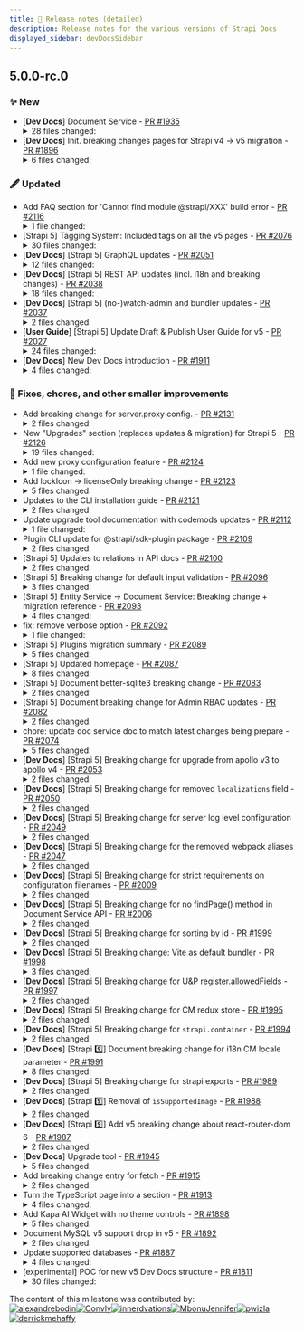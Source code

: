 ```yaml
---
title: 📝 Release notes (detailed)
description: Release notes for the various versions of Strapi Docs
displayed_sidebar: devDocsSidebar
---
```


<div className='release-notes-page--detailed'>

## 5.0.0-rc.0

### ✨ New

- [**Dev Docs**] Document Service - [PR #1935](https://github.com/strapi/documentation/pull/1935)
  <details>
    <summary>28 files changed:</summary>
    <p>27 text files changed:</p><ul><li><a href="/dev-docs/api/content-apis">dev-docs/api/content-apis.md</a></li><li><a href="/dev-docs/api/document-service">dev-docs/api/document-service.md</a></li><li><a href="/dev-docs/api/document-service/filters">dev-docs/api/document-service/filters.md</a></li><li><a href="/dev-docs/api/document-service/populate">dev-docs/api/document-service/populate.md</a></li><li><a href="/dev-docs/api/document-service/select">dev-docs/api/document-service/select.md</a></li><li><a href="/dev-docs/api/document-service/sort-pagination">dev-docs/api/document-service/sort-pagination.md</a></li><li><a href="/dev-docs/api/document">dev-docs/api/document.md</a></li><li><a href="/dev-docs/api/entity-service">dev-docs/api/entity-service.md</a></li><li><a href="/dev-docs/api/entity-service/components-dynamic-zones">dev-docs/api/entity-service/components-dynamic-zones.md</a></li><li><a href="/dev-docs/api/entity-service/crud">dev-docs/api/entity-service/crud.md</a></li><li><a href="/dev-docs/api/entity-service/filter">dev-docs/api/entity-service/filter.md</a></li><li><a href="/dev-docs/api/entity-service/order-pagination">dev-docs/api/entity-service/order-pagination.md</a></li><li><a href="/dev-docs/api/entity-service/populate">dev-docs/api/entity-service/populate.md</a></li><li><a href="/dev-docs/api/query-engine">dev-docs/api/query-engine.md</a></li><li><a href="/dev-docs/api/query-engine/single-operations">dev-docs/api/query-engine/single-operations.md</a></li><li><a href="/dev-docs/backend-customization">dev-docs/backend-customization.md</a></li><li><a href="/dev-docs/backend-customization/services">dev-docs/backend-customization/services.md</a></li><li><a href="/dev-docs/error-handling">dev-docs/error-handling.md</a></li><li><a href="/dev-docs/plugins/server-api">dev-docs/plugins/server-api.md</a></li><li><a href="/snippets/entity-query-knex">snippets/entity-query-knex.md</a></li><li><a href="/snippets/entity-service-deprecated">snippets/entity-service-deprecated.md</a></li><li><a href="/snippets/recommend-entity-service">snippets/recommend-entity-service.md</a></li><li><a href="/docusaurus/package.json">docusaurus/package.json</a></li><li><a href="/docusaurus/src/components/ReusableAnnotationComponents/ReusableAnnotationComponents.jsx">docusaurus/src/components/ReusableAnnotationComponents/ReusableAnnotationComponents.jsx</a></li><li><a href="/docusaurus/src/scss/navbar.scss">docusaurus/src/scss/navbar.scss</a></li><li><a href="/docusaurus/src/scss/sidebar.scss">docusaurus/src/scss/sidebar.scss</a></li><li><a href="/docusaurus/src/theme/MDXComponents.js">docusaurus/src/theme/MDXComponents.js</a></li></ul><p>1 image file changed:</p><ul><li>docusaurus/static/img/assets/apis/document.png<div className="image-comparison"><div><p>new file only, no older file</p><img src="https://github.com/strapi/documentation/raw/f5086c8f12c9b6758a2710511b491b6012c6dd78/docusaurus%2Fstatic%2Fimg%2Fassets%2Fapis%2Fdocument.png" alt="New version not available for preview" /></div></div></li></ul>
  </details>
- [**Dev Docs**] Init. breaking changes pages for Strapi v4 → v5 migration - [PR #1896](https://github.com/strapi/documentation/pull/1896)
  <details>
    <summary>6 files changed:</summary>
    <p>6 text files changed:</p><ul><li><a href="/dev-docs/migration/v4-to-v5/breaking-changes">dev-docs/migration/v4-to-v5/breaking-changes.md</a></li><li><a href="/dev-docs/migration/v4-to-v5/breaking-changes/database-identifiers-shortened">dev-docs/migration/v4-to-v5/breaking-changes/database-identifiers-shortened.md</a></li><li><a href="/dev-docs/migration/v4-to-v5/breaking-changes/draft-and-publish-always-enabled">dev-docs/migration/v4-to-v5/breaking-changes/draft-and-publish-always-enabled.md</a></li><li><a href="/dev-docs/migration/v4-to-v5/breaking-changes/mysql5-unsupported">dev-docs/migration/v4-to-v5/breaking-changes/mysql5-unsupported.md</a></li><li><a href="/snippets/breaking-change-page-intro">snippets/breaking-change-page-intro.md</a></li><li><a href="/snippets/breaking-change-page-migration-intro">snippets/breaking-change-page-migration-intro.md</a></li></ul>
  </details>

### 🖋️ Updated

- Add FAQ section for 'Cannot find module @strapi/XXX' build error - [PR #2116](https://github.com/strapi/documentation/pull/2116)
  <details>
    <summary>1 file changed:</summary>
    <p>1 text file changed:</p><ul><li><a href="/dev-docs/faq">dev-docs/faq.md</a></li></ul>
  </details>
- [Strapi 5] Tagging System: Included tags on all the v5 pages  - [PR #2076](https://github.com/strapi/documentation/pull/2076)
  <details>
    <summary>30 files changed:</summary>
    <p>30 text files changed:</p><ul><li><a href="/cloud/account/account-billing">cloud/account/account-billing.md</a></li><li><a href="/cloud/account/account-settings">cloud/account/account-settings.md</a></li><li><a href="/cloud/advanced/database">cloud/advanced/database.md</a></li><li><a href="/cloud/advanced/email">cloud/advanced/email.md</a></li><li><a href="/cloud/advanced/upload">cloud/advanced/upload.md</a></li><li><a href="/cloud/getting-started/caching">cloud/getting-started/caching.md</a></li><li><a href="/cloud/getting-started/deployment">cloud/getting-started/deployment.md</a></li><li><a href="/cloud/getting-started/intro">cloud/getting-started/intro.md</a></li><li><a href="/cloud/getting-started/usage-billing">cloud/getting-started/usage-billing.md</a></li><li><a href="/cloud/projects/collaboration">cloud/projects/collaboration.md</a></li><li><a href="/cloud/projects/deploys-history">cloud/projects/deploys-history.md</a></li><li><a href="/cloud/projects/deploys">cloud/projects/deploys.md</a></li><li><a href="/cloud/projects/notifications">cloud/projects/notifications.md</a></li><li><a href="/cloud/projects/overview">cloud/projects/overview.md</a></li><li><a href="/cloud/projects/runtime-logs">cloud/projects/runtime-logs.md</a></li><li><a href="/cloud/projects/settings">cloud/projects/settings.md</a></li><li><a href="/dev-docs/admin-panel-customization">dev-docs/admin-panel-customization.md</a></li><li><a href="/dev-docs/advanced-features">dev-docs/advanced-features.md</a></li><li><a href="/dev-docs/api/content-api">dev-docs/api/content-api.md</a></li><li><a href="/dev-docs/api/document-service">dev-docs/api/document-service.md</a></li><li><a href="/dev-docs/api/document-service/filters">dev-docs/api/document-service/filters.md</a></li><li><a href="/dev-docs/api/document-service/locale">dev-docs/api/document-service/locale.md</a></li><li><a href="/dev-docs/api/document-service/populate">dev-docs/api/document-service/populate.md</a></li><li><a href="/dev-docs/api/document-service/select">dev-docs/api/document-service/select.md</a></li><li><a href="/dev-docs/api/document-service/sort-pagination">dev-docs/api/document-service/sort-pagination.md</a></li><li><a href="/dev-docs/api/document-service/status">dev-docs/api/document-service/status.md</a></li><li><a href="/dev-docs/api/document">dev-docs/api/document.md</a></li><li><a href="/dev-docs/api/graphql">dev-docs/api/graphql.md</a></li><li><a href="/dev-docs/api/query-engine">dev-docs/api/query-engine.md</a></li><li><a href="/dev-docs/api/query-engine/bulk-operations">dev-docs/api/query-engine/bulk-operations.md</a></li></ul>
  </details>
- [**Dev Docs**] [Strapi 5] GraphQL updates - [PR #2051](https://github.com/strapi/documentation/pull/2051)
  <details>
    <summary>12 files changed:</summary>
    <p>6 text files changed:</p><ul><li><a href="/dev-docs/api/graphql">dev-docs/api/graphql.md</a></li><li><a href="/dev-docs/plugins/graphql">dev-docs/plugins/graphql.md</a></li><li><a href="/dev-docs/plugins/i18n">dev-docs/plugins/i18n.md</a></li><li><a href="/dev-docs/plugins/upload">dev-docs/plugins/upload.md</a></li><li><a href="/user-docs/content-manager/saving-and-publishing-content">user-docs/content-manager/saving-and-publishing-content.md</a></li><li><a href="/user-docs/content-type-builder/managing-content-types">user-docs/content-type-builder/managing-content-types.md</a></li></ul><p>6 image files changed:</p><ul><li>docusaurus/static/img/assets/apis/media-field-id.png<div className="image-comparison"><div><p>new file only, no older file</p><img src="https://github.com/strapi/documentation/raw/8ce3ec608fc6920a52669036083a17361e310e1e/docusaurus%2Fstatic%2Fimg%2Fassets%2Fapis%2Fmedia-field-id.png" alt="New version not available for preview" /></div></div></li><li>docusaurus/static/img/assets/apis/media-field-id_DARK.png<div className="image-comparison"><div><p>new file only, no older file</p><img src="https://github.com/strapi/documentation/raw/8ce3ec608fc6920a52669036083a17361e310e1e/docusaurus%2Fstatic%2Fimg%2Fassets%2Fapis%2Fmedia-field-id_DARK.png" alt="New version not available for preview" /></div></div></li><li>docusaurus/static/img/assets/apis/singular-and-plural-api-ids.png<div className="image-comparison"><div><p>new file only, no older file</p><img src="https://github.com/strapi/documentation/raw/8ce3ec608fc6920a52669036083a17361e310e1e/docusaurus%2Fstatic%2Fimg%2Fassets%2Fapis%2Fsingular-and-plural-api-ids.png" alt="New version not available for preview" /></div></div></li><li>docusaurus/static/img/assets/apis/singular-and-plural-api-ids_DARK.png<div className="image-comparison"><div><p>new file only, no older file</p><img src="https://github.com/strapi/documentation/raw/8ce3ec608fc6920a52669036083a17361e310e1e/docusaurus%2Fstatic%2Fimg%2Fassets%2Fapis%2Fsingular-and-plural-api-ids_DARK.png" alt="New version not available for preview" /></div></div></li><li>docusaurus/static/img/assets/apis/use-graphql-playground.gif<div className="image-comparison"><div><p>new file only, no older file</p><img src="https://github.com/strapi/documentation/raw/8ce3ec608fc6920a52669036083a17361e310e1e/docusaurus%2Fstatic%2Fimg%2Fassets%2Fapis%2Fuse-graphql-playground.gif" alt="New version not available for preview" /></div></div></li><li>docusaurus/static/img/assets/apis/use-graphql-playground_DARK.gif<div className="image-comparison"><div><p>new file only, no older file</p><img src="https://github.com/strapi/documentation/raw/8ce3ec608fc6920a52669036083a17361e310e1e/docusaurus%2Fstatic%2Fimg%2Fassets%2Fapis%2Fuse-graphql-playground_DARK.gif" alt="New version not available for preview" /></div></div></li></ul>
  </details>
- [**Dev Docs**] [Strapi 5] REST API updates (incl. i18n and breaking changes) - [PR #2038](https://github.com/strapi/documentation/pull/2038)
  <details>
    <summary>18 files changed:</summary>
    <p>16 text files changed:</p><ul><li><a href="/dev-docs/api/rest">dev-docs/api/rest.md</a></li><li><a href="/dev-docs/api/rest/filters-locale-publication">dev-docs/api/rest/filters-locale-publication.md</a></li><li><a href="/dev-docs/api/rest/parameters">dev-docs/api/rest/parameters.md</a></li><li><a href="/dev-docs/api/rest/populate-select">dev-docs/api/rest/populate-select.md</a></li><li><a href="/dev-docs/api/rest/sort-pagination">dev-docs/api/rest/sort-pagination.md</a></li><li><a href="/dev-docs/migration/v4-to-v5/breaking-changes">dev-docs/migration/v4-to-v5/breaking-changes.md</a></li><li><a href="/dev-docs/migration/v4-to-v5/breaking-changes/draft-and-publish-always-enabled">dev-docs/migration/v4-to-v5/breaking-changes/draft-and-publish-always-enabled.md</a></li><li><a href="/dev-docs/migration/v4-to-v5/breaking-changes/new-response-format">dev-docs/migration/v4-to-v5/breaking-changes/new-response-format.md</a></li><li><a href="/dev-docs/migration/v4-to-v5/breaking-changes/no-find-page-in-document-service">dev-docs/migration/v4-to-v5/breaking-changes/no-find-page-in-document-service.md</a></li><li><a href="/dev-docs/migration/v4-to-v5/breaking-changes/publication-state-removed">dev-docs/migration/v4-to-v5/breaking-changes/publication-state-removed.md</a></li><li><a href="/dev-docs/migration/v4-to-v5/breaking-changes/use-document-id">dev-docs/migration/v4-to-v5/breaking-changes/use-document-id.md</a></li><li><a href="/dev-docs/plugins/i18n">dev-docs/plugins/i18n.md</a></li><li><a href="/dev-docs/quick-start">dev-docs/quick-start.md</a></li><li><a href="/snippets/breaking-change-affecting-plugins">snippets/breaking-change-affecting-plugins.md</a></li><li><a href="/snippets/breaking-change-not-affecting-plugins">snippets/breaking-change-not-affecting-plugins.md</a></li><li><a href="/docusaurus/src/scss/code-block.scss">docusaurus/src/scss/code-block.scss</a></li></ul><p>2 image files changed:</p><ul><li>docusaurus/static/img/assets/rest-api/plural-api-id.png<div className="image-comparison"><div><p>new file only, no older file</p><img src="https://github.com/strapi/documentation/raw/50f7858f4cdc6c91664b13d7ffb265842bf35e29/docusaurus%2Fstatic%2Fimg%2Fassets%2Frest-api%2Fplural-api-id.png" alt="New version not available for preview" /></div></div></li><li>docusaurus/static/img/assets/rest-api/plural-api-id_DARK.png<div className="image-comparison"><div><p>new file only, no older file</p><img src="https://github.com/strapi/documentation/raw/50f7858f4cdc6c91664b13d7ffb265842bf35e29/docusaurus%2Fstatic%2Fimg%2Fassets%2Frest-api%2Fplural-api-id_DARK.png" alt="New version not available for preview" /></div></div></li></ul>
  </details>
- [**Dev Docs**] [Strapi 5] (no-)watch-admin and bundler updates - [PR #2037](https://github.com/strapi/documentation/pull/2037)
  <details>
    <summary>2 files changed:</summary>
    <p>2 text files changed:</p><ul><li><a href="/dev-docs/admin-panel-customization">dev-docs/admin-panel-customization.md</a></li><li><a href="/dev-docs/cli">dev-docs/cli.md</a></li></ul>
  </details>
- [**User Guide**] [Strapi 5] Update Draft & Publish User Guide for v5 - [PR #2027](https://github.com/strapi/documentation/pull/2027)
  <details>
    <summary>24 files changed:</summary>
    <p>6 text files changed:</p><ul><li><a href="/user-docs/content-manager/introduction-to-content-manager">user-docs/content-manager/introduction-to-content-manager.md</a></li><li><a href="/user-docs/content-manager/saving-and-publishing-content">user-docs/content-manager/saving-and-publishing-content.md</a></li><li><a href="/user-docs/content-manager/translating-content">user-docs/content-manager/translating-content.md</a></li><li><a href="/user-docs/content-manager/writing-content">user-docs/content-manager/writing-content.md</a></li><li><a href="/docusaurus/static/img/assets/icons/cross-circle.svg">docusaurus/static/img/assets/icons/cross-circle.svg</a></li><li><a href="/docusaurus/static/img/assets/icons/delete-locale.svg">docusaurus/static/img/assets/icons/delete-locale.svg</a></li></ul><p>18 image files changed:</p><ul><li>docusaurus/static/img/assets/content-manager/content-manager_displayed-fields.png<div className="image-comparison"><div><p>old file</p><img src="https://raw.githubusercontent.com/strapi/documentation/631c1f6287c3c548bd46b4c612a70bf17f4b4e13/docusaurus/static/img/assets/content-manager/content-manager_displayed-fields.png" alt="Previous version not available for preview" /></div><div><p>new file</p><img src="https://github.com/strapi/documentation/raw/1f8eb636af3983ec495c783bd66238dc1e5f12a0/docusaurus%2Fstatic%2Fimg%2Fassets%2Fcontent-manager%2Fcontent-manager_displayed-fields.png" alt="New version" /></div></div></li><li>docusaurus/static/img/assets/content-manager/content-manager_displayed-fields_DARK.png<div className="image-comparison"><div><p>old file</p><img src="https://raw.githubusercontent.com/strapi/documentation/8a92e2a0b5797b3cae0e6919e22fcd589306dcc1/docusaurus/static/img/assets/content-manager/content-manager_displayed-fields_DARK.png" alt="Previous version not available for preview" /></div><div><p>new file</p><img src="https://github.com/strapi/documentation/raw/1f8eb636af3983ec495c783bd66238dc1e5f12a0/docusaurus%2Fstatic%2Fimg%2Fassets%2Fcontent-manager%2Fcontent-manager_displayed-fields_DARK.png" alt="New version" /></div></div></li><li>docusaurus/static/img/assets/content-manager/content-manager_filters2.png<div className="image-comparison"><div><p>new file only, no older file</p><img src="https://github.com/strapi/documentation/raw/1f8eb636af3983ec495c783bd66238dc1e5f12a0/docusaurus%2Fstatic%2Fimg%2Fassets%2Fcontent-manager%2Fcontent-manager_filters2.png" alt="New version not available for preview" /></div></div></li><li>docusaurus/static/img/assets/content-manager/content-manager_filters2_DARK.png<div className="image-comparison"><div><p>new file only, no older file</p><img src="https://github.com/strapi/documentation/raw/1f8eb636af3983ec495c783bd66238dc1e5f12a0/docusaurus%2Fstatic%2Fimg%2Fassets%2Fcontent-manager%2Fcontent-manager_filters2_DARK.png" alt="New version not available for preview" /></div></div></li><li>docusaurus/static/img/assets/content-manager/content-manager_list-view.png<div className="image-comparison"><div><p>old file</p><img src="https://raw.githubusercontent.com/strapi/documentation/631c1f6287c3c548bd46b4c612a70bf17f4b4e13/docusaurus/static/img/assets/content-manager/content-manager_list-view.png" alt="Previous version not available for preview" /></div><div><p>new file</p><img src="https://github.com/strapi/documentation/raw/1f8eb636af3983ec495c783bd66238dc1e5f12a0/docusaurus%2Fstatic%2Fimg%2Fassets%2Fcontent-manager%2Fcontent-manager_list-view.png" alt="New version" /></div></div></li><li>docusaurus/static/img/assets/content-manager/content-manager_list-view_DARK.png<div className="image-comparison"><div><p>old file</p><img src="https://raw.githubusercontent.com/strapi/documentation/8a92e2a0b5797b3cae0e6919e22fcd589306dcc1/docusaurus/static/img/assets/content-manager/content-manager_list-view_DARK.png" alt="Previous version not available for preview" /></div><div><p>new file</p><img src="https://github.com/strapi/documentation/raw/1f8eb636af3983ec495c783bd66238dc1e5f12a0/docusaurus%2Fstatic%2Fimg%2Fassets%2Fcontent-manager%2Fcontent-manager_list-view_DARK.png" alt="New version" /></div></div></li><li>docusaurus/static/img/assets/content-manager/content-manager_single-type.png<div className="image-comparison"><div><p>new file only, no older file</p><img src="https://github.com/strapi/documentation/raw/1f8eb636af3983ec495c783bd66238dc1e5f12a0/docusaurus%2Fstatic%2Fimg%2Fassets%2Fcontent-manager%2Fcontent-manager_single-type.png" alt="New version not available for preview" /></div></div></li><li>docusaurus/static/img/assets/content-manager/content-manager_single-type_DARK.png<div className="image-comparison"><div><p>new file only, no older file</p><img src="https://github.com/strapi/documentation/raw/1f8eb636af3983ec495c783bd66238dc1e5f12a0/docusaurus%2Fstatic%2Fimg%2Fassets%2Fcontent-manager%2Fcontent-manager_single-type_DARK.png" alt="New version not available for preview" /></div></div></li><li>docusaurus/static/img/assets/content-manager/content-manager_translate3.png<div className="image-comparison"><div><p>new file only, no older file</p><img src="https://github.com/strapi/documentation/raw/1f8eb636af3983ec495c783bd66238dc1e5f12a0/docusaurus%2Fstatic%2Fimg%2Fassets%2Fcontent-manager%2Fcontent-manager_translate3.png" alt="New version not available for preview" /></div></div></li><li>docusaurus/static/img/assets/content-manager/content-manager_translate3_DARK.png<div className="image-comparison"><div><p>new file only, no older file</p><img src="https://github.com/strapi/documentation/raw/1f8eb636af3983ec495c783bd66238dc1e5f12a0/docusaurus%2Fstatic%2Fimg%2Fassets%2Fcontent-manager%2Fcontent-manager_translate3_DARK.png" alt="New version not available for preview" /></div></div></li><li>docusaurus/static/img/assets/content-manager/content-manager_unpublish.png<div className="image-comparison"><div><p>new file only, no older file</p><img src="https://github.com/strapi/documentation/raw/1f8eb636af3983ec495c783bd66238dc1e5f12a0/docusaurus%2Fstatic%2Fimg%2Fassets%2Fcontent-manager%2Fcontent-manager_unpublish.png" alt="New version not available for preview" /></div></div></li><li>docusaurus/static/img/assets/content-manager/content-manager_unpublish_DARK.png<div className="image-comparison"><div><p>new file only, no older file</p><img src="https://github.com/strapi/documentation/raw/1f8eb636af3983ec495c783bd66238dc1e5f12a0/docusaurus%2Fstatic%2Fimg%2Fassets%2Fcontent-manager%2Fcontent-manager_unpublish_DARK.png" alt="New version not available for preview" /></div></div></li><li>docusaurus/static/img/assets/content-manager/edit-view3.png<div className="image-comparison"><div><p>new file only, no older file</p><img src="https://github.com/strapi/documentation/raw/1f8eb636af3983ec495c783bd66238dc1e5f12a0/docusaurus%2Fstatic%2Fimg%2Fassets%2Fcontent-manager%2Fedit-view3.png" alt="New version not available for preview" /></div></div></li><li>docusaurus/static/img/assets/content-manager/edit-view3_DARK.png<div className="image-comparison"><div><p>new file only, no older file</p><img src="https://github.com/strapi/documentation/raw/1f8eb636af3983ec495c783bd66238dc1e5f12a0/docusaurus%2Fstatic%2Fimg%2Fassets%2Fcontent-manager%2Fedit-view3_DARK.png" alt="New version not available for preview" /></div></div></li><li>docusaurus/static/img/assets/content-manager/editing_draft_version3.png<div className="image-comparison"><div><p>new file only, no older file</p><img src="https://github.com/strapi/documentation/raw/1f8eb636af3983ec495c783bd66238dc1e5f12a0/docusaurus%2Fstatic%2Fimg%2Fassets%2Fcontent-manager%2Fediting_draft_version3.png" alt="New version not available for preview" /></div></div></li><li>docusaurus/static/img/assets/content-manager/editing_draft_version3_DARK.png<div className="image-comparison"><div><p>new file only, no older file</p><img src="https://github.com/strapi/documentation/raw/1f8eb636af3983ec495c783bd66238dc1e5f12a0/docusaurus%2Fstatic%2Fimg%2Fassets%2Fcontent-manager%2Fediting_draft_version3_DARK.png" alt="New version not available for preview" /></div></div></li><li>docusaurus/static/img/assets/content-manager/editing_published_version3.png<div className="image-comparison"><div><p>new file only, no older file</p><img src="https://github.com/strapi/documentation/raw/1f8eb636af3983ec495c783bd66238dc1e5f12a0/docusaurus%2Fstatic%2Fimg%2Fassets%2Fcontent-manager%2Fediting_published_version3.png" alt="New version not available for preview" /></div></div></li><li>docusaurus/static/img/assets/content-manager/editing_published_version3_DARK.png<div className="image-comparison"><div><p>new file only, no older file</p><img src="https://github.com/strapi/documentation/raw/1f8eb636af3983ec495c783bd66238dc1e5f12a0/docusaurus%2Fstatic%2Fimg%2Fassets%2Fcontent-manager%2Fediting_published_version3_DARK.png" alt="New version not available for preview" /></div></div></li></ul>
  </details>
- [**Dev Docs**] New Dev Docs introduction - [PR #1911](https://github.com/strapi/documentation/pull/1911)
  <details>
    <summary>4 files changed:</summary>
    <p>4 text files changed:</p><ul><li><a href="/dev-docs/advanced-features">dev-docs/advanced-features.md</a></li><li><a href="/dev-docs/community">dev-docs/community.md</a></li><li><a href="/dev-docs/intro">dev-docs/intro.md</a></li><li><a href="/dev-docs/quick-start">dev-docs/quick-start.md</a></li></ul>
  </details>

### 👷 Fixes, chores, and other smaller improvements

- Add breaking change for server.proxy config. - [PR #2131](https://github.com/strapi/documentation/pull/2131)
  <details>
    <summary>2 files changed:</summary>
    <p>2 text files changed:</p><ul><li><a href="/dev-docs/migration/v4-to-v5/breaking-changes">dev-docs/migration/v4-to-v5/breaking-changes.md</a></li><li><a href="/dev-docs/migration/v4-to-v5/breaking-changes/server-proxy">dev-docs/migration/v4-to-v5/breaking-changes/server-proxy.md</a></li></ul>
  </details>
- New "Upgrades" section (replaces updates & migration) for Strapi 5 - [PR #2126](https://github.com/strapi/documentation/pull/2126)
  <details>
    <summary>19 files changed:</summary>
    <p>17 text files changed:</p><ul><li><a href="/dev-docs/configurations/database">dev-docs/configurations/database.md</a></li><li><a href="/dev-docs/data-management/export">dev-docs/data-management/export.md</a></li><li><a href="/dev-docs/data-management/import">dev-docs/data-management/import.md</a></li><li><a href="/dev-docs/data-management/transfer">dev-docs/data-management/transfer.md</a></li><li><a href="/dev-docs/intro">dev-docs/intro.md</a></li><li><a href="/dev-docs/migration-guides">dev-docs/migration-guides.md</a></li><li><a href="/dev-docs/migration/v4-to-v5/introduction">dev-docs/migration/v4-to-v5/introduction.md</a></li><li><a href="/dev-docs/plugins-extension">dev-docs/plugins-extension.md</a></li><li><a href="/dev-docs/plugins/i18n">dev-docs/plugins/i18n.md</a></li><li><a href="/dev-docs/update-migration">dev-docs/update-migration.md</a></li><li><a href="/dev-docs/update-version">dev-docs/update-version.md</a></li><li><a href="/dev-docs/upgrade-tool">dev-docs/upgrade-tool.md</a></li><li><a href="/dev-docs/upgrades">dev-docs/upgrades.md</a></li><li><a href="/docusaurus/src/components/ReusableAnnotationComponents/ReusableAnnotationComponents.jsx">docusaurus/src/components/ReusableAnnotationComponents/ReusableAnnotationComponents.jsx</a></li><li><a href="/docusaurus/src/pages/home/_home.content.js">docusaurus/src/pages/home/_home.content.js</a></li><li><a href="/docusaurus/src/theme/MDXComponents.js">docusaurus/src/theme/MDXComponents.js</a></li><li><a href="/docusaurus/vercel.json">docusaurus/vercel.json</a></li></ul><p>2 image files changed:</p><ul><li>docusaurus/static/img/assets/migration/strapi-version-number.png<div className="image-comparison"><div><p>new file only, no older file</p><img src="https://github.com/strapi/documentation/raw/2947e7ba54e2a2863f14355c7e0b293d9b3064cd/docusaurus%2Fstatic%2Fimg%2Fassets%2Fmigration%2Fstrapi-version-number.png" alt="New version not available for preview" /></div></div></li><li>docusaurus/static/img/assets/migration/strapi-version-number_DARK.png<div className="image-comparison"><div><p>new file only, no older file</p><img src="https://github.com/strapi/documentation/raw/2947e7ba54e2a2863f14355c7e0b293d9b3064cd/docusaurus%2Fstatic%2Fimg%2Fassets%2Fmigration%2Fstrapi-version-number_DARK.png" alt="New version not available for preview" /></div></div></li></ul>
  </details>
- Add new proxy configuration feature - [PR #2124](https://github.com/strapi/documentation/pull/2124)
  <details>
    <summary>1 file changed:</summary>
    <p>1 text file changed:</p><ul><li><a href="/dev-docs/configurations/server">dev-docs/configurations/server.md</a></li></ul>
  </details>
- Add lockIcon → licenseOnly breaking change - [PR #2123](https://github.com/strapi/documentation/pull/2123)
  <details>
    <summary>5 files changed:</summary>
    <p>3 text files changed:</p><ul><li><a href="/dev-docs/migration/v4-to-v5/breaking-changes">dev-docs/migration/v4-to-v5/breaking-changes.md</a></li><li><a href="/dev-docs/migration/v4-to-v5/breaking-changes/license-only">dev-docs/migration/v4-to-v5/breaking-changes/license-only.md</a></li><li><a href="/dev-docs/plugins/admin-panel-api">dev-docs/plugins/admin-panel-api.md</a></li></ul><p>2 image files changed:</p><ul><li>docusaurus/static/img/assets/plugins/lightning-icon-menu.png<div className="image-comparison"><div><p>new file only, no older file</p><img src="https://github.com/strapi/documentation/raw/02b949e6d9bbf2389f506b30c7bfb37f167c3354/docusaurus%2Fstatic%2Fimg%2Fassets%2Fplugins%2Flightning-icon-menu.png" alt="New version not available for preview" /></div></div></li><li>docusaurus/static/img/assets/plugins/lightning-icon-settings.png<div className="image-comparison"><div><p>new file only, no older file</p><img src="https://github.com/strapi/documentation/raw/02b949e6d9bbf2389f506b30c7bfb37f167c3354/docusaurus%2Fstatic%2Fimg%2Fassets%2Fplugins%2Flightning-icon-settings.png" alt="New version not available for preview" /></div></div></li></ul>
  </details>
- Updates to the CLI installation guide - [PR #2121](https://github.com/strapi/documentation/pull/2121)
  <details>
    <summary>2 files changed:</summary>
    <p>2 text files changed:</p><ul><li><a href="/dev-docs/installation/cli">dev-docs/installation/cli.md</a></li><li><a href="/dev-docs/quick-start">dev-docs/quick-start.md</a></li></ul>
  </details>
- Update upgrade tool documentation with codemods updates - [PR #2112](https://github.com/strapi/documentation/pull/2112)
  <details>
    <summary>1 file changed:</summary>
    <p>1 text file changed:</p><ul><li><a href="/dev-docs/upgrade-tool">dev-docs/upgrade-tool.md</a></li></ul>
  </details>
- Plugin CLI update for @strapi/sdk-plugin package - [PR #2109](https://github.com/strapi/documentation/pull/2109)
  <details>
    <summary>2 files changed:</summary>
    <p>2 text files changed:</p><ul><li><a href="/dev-docs/plugins/development/plugin-cli">dev-docs/plugins/development/plugin-cli.md</a></li><li><a href="/dev-docs/plugins/guides/use-the-plugin-cli">dev-docs/plugins/guides/use-the-plugin-cli.md</a></li></ul>
  </details>
- [Strapi 5] Updates to relations in API docs - [PR #2100](https://github.com/strapi/documentation/pull/2100)
  <details>
    <summary>2 files changed:</summary>
    <p>2 text files changed:</p><ul><li><a href="/dev-docs/api/document-service">dev-docs/api/document-service.md</a></li><li><a href="/dev-docs/api/rest/relations">dev-docs/api/rest/relations.md</a></li></ul>
  </details>
- [Strapi 5] Breaking change for default input validation - [PR #2096](https://github.com/strapi/documentation/pull/2096)
  <details>
    <summary>3 files changed:</summary>
    <p>3 text files changed:</p><ul><li><a href="/dev-docs/backend-customization/controllers">dev-docs/backend-customization/controllers.md</a></li><li><a href="/dev-docs/migration/v4-to-v5/breaking-changes">dev-docs/migration/v4-to-v5/breaking-changes.md</a></li><li><a href="/dev-docs/migration/v4-to-v5/breaking-changes/default-input-validation">dev-docs/migration/v4-to-v5/breaking-changes/default-input-validation.md</a></li></ul>
  </details>
- [Strapi 5] Entity Service → Document Service: Breaking change + migration reference - [PR #2093](https://github.com/strapi/documentation/pull/2093)
  <details>
    <summary>4 files changed:</summary>
    <p>4 text files changed:</p><ul><li><a href="/dev-docs/migration/v4-to-v5/breaking-changes">dev-docs/migration/v4-to-v5/breaking-changes.md</a></li><li><a href="/dev-docs/migration/v4-to-v5/breaking-changes/entity-service-deprecated">dev-docs/migration/v4-to-v5/breaking-changes/entity-service-deprecated.md</a></li><li><a href="/dev-docs/migration/v4-to-v5/breaking-changes/publication-state-removed">dev-docs/migration/v4-to-v5/breaking-changes/publication-state-removed.md</a></li><li><a href="/dev-docs/migration/v4-to-v5/guides/from-entity-service-to-document-service">dev-docs/migration/v4-to-v5/guides/from-entity-service-to-document-service.md</a></li></ul>
  </details>
- fix: remove verbose option - [PR #2092](https://github.com/strapi/documentation/pull/2092)
  <details>
    <summary>1 file changed:</summary>
    <p>1 text file changed:</p><ul><li><a href="/dev-docs/cli">dev-docs/cli.md</a></li></ul>
  </details>
- [Strapi 5] Plugins migration summary - [PR #2089](https://github.com/strapi/documentation/pull/2089)
  <details>
    <summary>5 files changed:</summary>
    <p>5 text files changed:</p><ul><li><a href="/dev-docs/migration/v4-to-v5/guides/introduction">dev-docs/migration/v4-to-v5/guides/introduction.md</a></li><li><a href="/dev-docs/migration/v4-to-v5/guides/plugins-migration">dev-docs/migration/v4-to-v5/guides/plugins-migration.md</a></li><li><a href="/dev-docs/migration/v4-to-v5/introduction">dev-docs/migration/v4-to-v5/introduction.md</a></li><li><a href="/dev-docs/migration/v4-to-v5/use-the-upgrade-tool">dev-docs/migration/v4-to-v5/use-the-upgrade-tool.md</a></li><li><a href="/dev-docs/plugins/guides/use-the-plugin-cli">dev-docs/plugins/guides/use-the-plugin-cli.md</a></li></ul>
  </details>
- [Strapi 5] Updated homepage - [PR #2087](https://github.com/strapi/documentation/pull/2087)
  <details>
    <summary>8 files changed:</summary>
    <p>7 text files changed:</p><ul><li><a href="/docusaurus/docusaurus.config.js">docusaurus/docusaurus.config.js</a></li><li><a href="/docusaurus/src/components/Container/container.module.scss">docusaurus/src/components/Container/container.module.scss</a></li><li><a href="/docusaurus/src/components/FeaturesList/features-list.module.scss">docusaurus/src/components/FeaturesList/features-list.module.scss</a></li><li><a href="/docusaurus/src/pages/home/Home.jsx">docusaurus/src/pages/home/Home.jsx</a></li><li><a href="/docusaurus/src/pages/home/_home.content.js">docusaurus/src/pages/home/_home.content.js</a></li><li><a href="/docusaurus/src/scss/_tokens.scss">docusaurus/src/scss/_tokens.scss</a></li><li><a href="/docusaurus/static/img/assets/icons/cloud.svg">docusaurus/static/img/assets/icons/cloud.svg</a></li></ul><p>1 image file changed:</p><ul><li>docusaurus/static/img/assets/home/preview--cloud-docs.png<div className="image-comparison"><div><p>new file only, no older file</p><img src="https://github.com/strapi/documentation/raw/f46eb25f04de20406e9246a4317cf64f2dd9ed13/docusaurus%2Fstatic%2Fimg%2Fassets%2Fhome%2Fpreview--cloud-docs.png" alt="New version not available for preview" /></div></div></li></ul>
  </details>
- [Strapi 5] Document better-sqlite3 breaking change - [PR #2083](https://github.com/strapi/documentation/pull/2083)
  <details>
    <summary>2 files changed:</summary>
    <p>2 text files changed:</p><ul><li><a href="/dev-docs/migration/v4-to-v5/breaking-changes">dev-docs/migration/v4-to-v5/breaking-changes.md</a></li><li><a href="/dev-docs/migration/v4-to-v5/breaking-changes/only-better-sqlite3-for-sqlite">dev-docs/migration/v4-to-v5/breaking-changes/only-better-sqlite3-for-sqlite.md</a></li></ul>
  </details>
- [Strapi 5] Document breaking change for Admin RBAC updates - [PR #2082](https://github.com/strapi/documentation/pull/2082)
  <details>
    <summary>2 files changed:</summary>
    <p>2 text files changed:</p><ul><li><a href="/dev-docs/migration/v4-to-v5/breaking-changes">dev-docs/migration/v4-to-v5/breaking-changes.md</a></li><li><a href="/dev-docs/migration/v4-to-v5/breaking-changes/admin-panel-rbac-store-updated">dev-docs/migration/v4-to-v5/breaking-changes/admin-panel-rbac-store-updated.md</a></li></ul>
  </details>
- chore: update doc service doc to match latest changes being prepare - [PR #2074](https://github.com/strapi/documentation/pull/2074)
  <details>
    <summary>5 files changed:</summary>
    <p>5 text files changed:</p><ul><li><a href="/dev-docs/api/document-service">dev-docs/api/document-service.md</a></li><li><a href="/dev-docs/api/document-service/locale">dev-docs/api/document-service/locale.md</a></li><li><a href="/dev-docs/api/document-service/middlewares">dev-docs/api/document-service/middlewares.md</a></li><li><a href="/dev-docs/api/document-service/select">dev-docs/api/document-service/select.md</a></li><li><a href="/dev-docs/api/document-service/status">dev-docs/api/document-service/status.md</a></li></ul>
  </details>
- [**Dev Docs**] [Strapi 5] Breaking change for upgrade from apollo v3 to apollo v4 - [PR #2053](https://github.com/strapi/documentation/pull/2053)
  <details>
    <summary>2 files changed:</summary>
    <p>2 text files changed:</p><ul><li><a href="/dev-docs/migration/v4-to-v5/breaking-changes">dev-docs/migration/v4-to-v5/breaking-changes.md</a></li><li><a href="/dev-docs/migration/v4-to-v5/breaking-changes/upgrade-to-apollov4">dev-docs/migration/v4-to-v5/breaking-changes/upgrade-to-apollov4.md</a></li></ul>
  </details>
- [**Dev Docs**] [Strapi 5] Breaking change for removed `localizations` field - [PR #2050](https://github.com/strapi/documentation/pull/2050)
  <details>
    <summary>2 files changed:</summary>
    <p>2 text files changed:</p><ul><li><a href="/dev-docs/migration/v4-to-v5/breaking-changes">dev-docs/migration/v4-to-v5/breaking-changes.md</a></li><li><a href="/dev-docs/migration/v4-to-v5/breaking-changes/no-localizations-field">dev-docs/migration/v4-to-v5/breaking-changes/no-localizations-field.md</a></li></ul>
  </details>
- [**Dev Docs**] [Strapi 5] Breaking change for server log level configuration - [PR #2049](https://github.com/strapi/documentation/pull/2049)
  <details>
    <summary>2 files changed:</summary>
    <p>2 text files changed:</p><ul><li><a href="/dev-docs/migration/v4-to-v5/breaking-changes">dev-docs/migration/v4-to-v5/breaking-changes.md</a></li><li><a href="/dev-docs/migration/v4-to-v5/breaking-changes/server-default-log-level">dev-docs/migration/v4-to-v5/breaking-changes/server-default-log-level.md</a></li></ul>
  </details>
- [**Dev Docs**] [Strapi 5] Breaking change for the removed webpack aliases - [PR #2047](https://github.com/strapi/documentation/pull/2047)
  <details>
    <summary>2 files changed:</summary>
    <p>2 text files changed:</p><ul><li><a href="/dev-docs/migration/v4-to-v5/breaking-changes">dev-docs/migration/v4-to-v5/breaking-changes.md</a></li><li><a href="/dev-docs/migration/v4-to-v5/breaking-changes/webpack-aliases-removed">dev-docs/migration/v4-to-v5/breaking-changes/webpack-aliases-removed.md</a></li></ul>
  </details>
- [**Dev Docs**] [Strapi 5] Breaking change for strict requirements on configuration filenames - [PR #2009](https://github.com/strapi/documentation/pull/2009)
  <details>
    <summary>2 files changed:</summary>
    <p>2 text files changed:</p><ul><li><a href="/dev-docs/migration/v4-to-v5/breaking-changes">dev-docs/migration/v4-to-v5/breaking-changes.md</a></li><li><a href="/dev-docs/migration/v4-to-v5/breaking-changes/strict-requirements-config-files">dev-docs/migration/v4-to-v5/breaking-changes/strict-requirements-config-files.md</a></li></ul>
  </details>
- [**Dev Docs**] [Strapi 5] Breaking change for no findPage() method in Document Service API - [PR #2006](https://github.com/strapi/documentation/pull/2006)
  <details>
    <summary>2 files changed:</summary>
    <p>2 text files changed:</p><ul><li><a href="/dev-docs/migration/v4-to-v5/breaking-changes">dev-docs/migration/v4-to-v5/breaking-changes.md</a></li><li><a href="/dev-docs/migration/v4-to-v5/breaking-changes/no-find-page-in-document-service">dev-docs/migration/v4-to-v5/breaking-changes/no-find-page-in-document-service.md</a></li></ul>
  </details>
- [**Dev Docs**] [Strapi 5] Breaking change for sorting by id - [PR #1999](https://github.com/strapi/documentation/pull/1999)
  <details>
    <summary>2 files changed:</summary>
    <p>2 text files changed:</p><ul><li><a href="/dev-docs/migration/v4-to-v5/breaking-changes">dev-docs/migration/v4-to-v5/breaking-changes.md</a></li><li><a href="/dev-docs/migration/v4-to-v5/breaking-changes/sort-by-id">dev-docs/migration/v4-to-v5/breaking-changes/sort-by-id.md</a></li></ul>
  </details>
- [**Dev Docs**] [Strapi 5] Breaking change: Vite as default bundler - [PR #1998](https://github.com/strapi/documentation/pull/1998)
  <details>
    <summary>3 files changed:</summary>
    <p>3 text files changed:</p><ul><li><a href="/dev-docs/admin-panel-customization">dev-docs/admin-panel-customization.md</a></li><li><a href="/dev-docs/migration/v4-to-v5/breaking-changes">dev-docs/migration/v4-to-v5/breaking-changes.md</a></li><li><a href="/dev-docs/migration/v4-to-v5/breaking-changes/vite">dev-docs/migration/v4-to-v5/breaking-changes/vite.md</a></li></ul>
  </details>
- [**Dev Docs**] [Strapi 5] Breaking change for U&P register.allowedFields - [PR #1997](https://github.com/strapi/documentation/pull/1997)
  <details>
    <summary>2 files changed:</summary>
    <p>2 text files changed:</p><ul><li><a href="/dev-docs/migration/v4-to-v5/breaking-changes">dev-docs/migration/v4-to-v5/breaking-changes.md</a></li><li><a href="/dev-docs/migration/v4-to-v5/breaking-changes/register-allowed-fields">dev-docs/migration/v4-to-v5/breaking-changes/register-allowed-fields.md</a></li></ul>
  </details>
- [**Dev Docs**] [Strapi 5] Breaking change for CM redux store - [PR #1995](https://github.com/strapi/documentation/pull/1995)
  <details>
    <summary>2 files changed:</summary>
    <p>2 text files changed:</p><ul><li><a href="/dev-docs/migration/v4-to-v5/breaking-changes">dev-docs/migration/v4-to-v5/breaking-changes.md</a></li><li><a href="/dev-docs/migration/v4-to-v5/breaking-changes/redux-content-manager-app-state">dev-docs/migration/v4-to-v5/breaking-changes/redux-content-manager-app-state.md</a></li></ul>
  </details>
- [**Dev Docs**] [Strapi 5] Breaking change for `strapi.container` - [PR #1994](https://github.com/strapi/documentation/pull/1994)
  <details>
    <summary>2 files changed:</summary>
    <p>2 text files changed:</p><ul><li><a href="/dev-docs/migration/v4-to-v5/breaking-changes">dev-docs/migration/v4-to-v5/breaking-changes.md</a></li><li><a href="/dev-docs/migration/v4-to-v5/breaking-changes/strapi-container">dev-docs/migration/v4-to-v5/breaking-changes/strapi-container.md</a></li></ul>
  </details>
- [**Dev Docs**] [Strapi 5️⃣] Document breaking change for i18n CM locale parameter - [PR #1991](https://github.com/strapi/documentation/pull/1991)
  <details>
    <summary>8 files changed:</summary>
    <p>8 text files changed:</p><ul><li><a href="/dev-docs/migration/v4-to-v5/breaking-changes">dev-docs/migration/v4-to-v5/breaking-changes.md</a></li><li><a href="/dev-docs/migration/v4-to-v5/breaking-changes/database-identifiers-shortened">dev-docs/migration/v4-to-v5/breaking-changes/database-identifiers-shortened.md</a></li><li><a href="/dev-docs/migration/v4-to-v5/breaking-changes/draft-and-publish-always-enabled">dev-docs/migration/v4-to-v5/breaking-changes/draft-and-publish-always-enabled.md</a></li><li><a href="/dev-docs/migration/v4-to-v5/breaking-changes/fetch">dev-docs/migration/v4-to-v5/breaking-changes/fetch.md</a></li><li><a href="/dev-docs/migration/v4-to-v5/breaking-changes/i18n-content-manager-locale">dev-docs/migration/v4-to-v5/breaking-changes/i18n-content-manager-locale.md</a></li><li><a href="/dev-docs/migration/v4-to-v5/breaking-changes/is-supported-image-removed">dev-docs/migration/v4-to-v5/breaking-changes/is-supported-image-removed.md</a></li><li><a href="/dev-docs/migration/v4-to-v5/breaking-changes/mysql5-unsupported">dev-docs/migration/v4-to-v5/breaking-changes/mysql5-unsupported.md</a></li><li><a href="/dev-docs/migration/v4-to-v5/breaking-changes/react-router-dom-6">dev-docs/migration/v4-to-v5/breaking-changes/react-router-dom-6.md</a></li></ul>
  </details>
- [**Dev Docs**] [Strapi 5] Breaking change for strapi exports  - [PR #1989](https://github.com/strapi/documentation/pull/1989)
  <details>
    <summary>2 files changed:</summary>
    <p>2 text files changed:</p><ul><li><a href="/dev-docs/migration/v4-to-v5/breaking-changes">dev-docs/migration/v4-to-v5/breaking-changes.md</a></li><li><a href="/dev-docs/migration/v4-to-v5/breaking-changes/strapi-imports">dev-docs/migration/v4-to-v5/breaking-changes/strapi-imports.md</a></li></ul>
  </details>
- [**Dev Docs**] [Strapi 5️⃣] Removal of `isSupportedImage` - [PR #1988](https://github.com/strapi/documentation/pull/1988)
  <details>
    <summary>2 files changed:</summary>
    <p>2 text files changed:</p><ul><li><a href="/dev-docs/migration/v4-to-v5/breaking-changes">dev-docs/migration/v4-to-v5/breaking-changes.md</a></li><li><a href="/dev-docs/migration/v4-to-v5/breaking-changes/is-supported-image-removed">dev-docs/migration/v4-to-v5/breaking-changes/is-supported-image-removed.md</a></li></ul>
  </details>
- [**Dev Docs**] [Strapi 5️⃣] Add v5 breaking change about react-router-dom 6 - [PR #1987](https://github.com/strapi/documentation/pull/1987)
  <details>
    <summary>2 files changed:</summary>
    <p>2 text files changed:</p><ul><li><a href="/dev-docs/migration/v4-to-v5/breaking-changes">dev-docs/migration/v4-to-v5/breaking-changes.md</a></li><li><a href="/dev-docs/migration/v4-to-v5/breaking-changes/react-router-dom-6">dev-docs/migration/v4-to-v5/breaking-changes/react-router-dom-6.md</a></li></ul>
  </details>
- [**Dev Docs**] Upgrade tool - [PR #1945](https://github.com/strapi/documentation/pull/1945)
  <details>
    <summary>5 files changed:</summary>
    <p>3 text files changed:</p><ul><li><a href="/dev-docs/update-migration">dev-docs/update-migration.md</a></li><li><a href="/dev-docs/update-version">dev-docs/update-version.md</a></li><li><a href="/dev-docs/upgrade-tool">dev-docs/upgrade-tool.md</a></li></ul><p>2 image files changed:</p><ul><li>docusaurus/static/img/assets/update-migration/version-numbers.png<div className="image-comparison"><div><p>new file only, no older file</p><img src="https://github.com/strapi/documentation/raw/9cf7a0b5c8422b562927cda0d2294aa0db2aeca7/docusaurus%2Fstatic%2Fimg%2Fassets%2Fupdate-migration%2Fversion-numbers.png" alt="New version not available for preview" /></div></div></li><li>docusaurus/static/img/assets/update-migration/version-numbers_dark.png<div className="image-comparison"><div><p>new file only, no older file</p><img src="https://github.com/strapi/documentation/raw/9cf7a0b5c8422b562927cda0d2294aa0db2aeca7/docusaurus%2Fstatic%2Fimg%2Fassets%2Fupdate-migration%2Fversion-numbers_dark.png" alt="New version not available for preview" /></div></div></li></ul>
  </details>
- Add breaking change entry for fetch - [PR #1915](https://github.com/strapi/documentation/pull/1915)
  <details>
    <summary>2 files changed:</summary>
    <p>2 text files changed:</p><ul><li><a href="/dev-docs/migration/v4-to-v5/breaking-changes">dev-docs/migration/v4-to-v5/breaking-changes.md</a></li><li><a href="/dev-docs/migration/v4-to-v5/breaking-changes/fetch">dev-docs/migration/v4-to-v5/breaking-changes/fetch.md</a></li></ul>
  </details>
- Turn the TypeScript page into a section - [PR #1913](https://github.com/strapi/documentation/pull/1913)
  <details>
    <summary>4 files changed:</summary>
    <p>4 text files changed:</p><ul><li><a href="/dev-docs/typescript">dev-docs/typescript.md</a></li><li><a href="/dev-docs/typescript/adding-support-to-existing-project">dev-docs/typescript/adding-support-to-existing-project.md</a></li><li><a href="/dev-docs/typescript/development">dev-docs/typescript/development.md</a></li><li><a href="/docusaurus/docusaurus.config.js">docusaurus/docusaurus.config.js</a></li></ul>
  </details>
- Add Kapa AI Widget with no theme controls - [PR #1898](https://github.com/strapi/documentation/pull/1898)
  <details>
    <summary>5 files changed:</summary>
    <p>4 text files changed:</p><ul><li><a href="/.editorconfig">.editorconfig</a></li><li><a href="/docusaurus/docusaurus.config.js">docusaurus/docusaurus.config.js</a></li><li><a href="/docusaurus/src/scss/__index.scss">docusaurus/src/scss/__index.scss</a></li><li><a href="/docusaurus/src/scss/kapa.scss">docusaurus/src/scss/kapa.scss</a></li></ul><p>1 image file changed:</p><ul><li>docusaurus/static/img/strapi-logo.png<div className="image-comparison"><div><p>new file only, no older file</p><img src="https://github.com/strapi/documentation/raw/12a85323403fed165b8ba6440e7c4339a05c0d76/docusaurus%2Fstatic%2Fimg%2Fstrapi-logo.png" alt="New version not available for preview" /></div></div></li></ul>
  </details>
- Document MySQL v5 support drop in v5 - [PR #1892](https://github.com/strapi/documentation/pull/1892)
  <details>
    <summary>2 files changed:</summary>
    <p>2 text files changed:</p><ul><li><a href="/dev-docs/migration/v4-to-v5/breaking-changes">dev-docs/migration/v4-to-v5/breaking-changes.md</a></li><li><a href="/dev-docs/migration/v4-to-v5/breaking-changes/mysql5-unsupported">dev-docs/migration/v4-to-v5/breaking-changes/mysql5-unsupported.md</a></li></ul>
  </details>
- Update supported databases - [PR #1887](https://github.com/strapi/documentation/pull/1887)
  <details>
    <summary>4 files changed:</summary>
    <p>4 text files changed:</p><ul><li><a href="/dev-docs/configurations/database">dev-docs/configurations/database.md</a></li><li><a href="/dev-docs/installation/cli">dev-docs/installation/cli.md</a></li><li><a href="/snippets/database-require">snippets/database-require.md</a></li><li><a href="/snippets/operating-system-require">snippets/operating-system-require.md</a></li></ul>
  </details>
- [experimental] POC for new v5 Dev Docs structure - [PR #1811](https://github.com/strapi/documentation/pull/1811)
  <details>
    <summary>30 files changed:</summary>
    <p>30 text files changed:</p><ul><li><a href="/cloud/account/settings">cloud/account/settings.md</a></li><li><a href="/cloud/advanced/database">cloud/advanced/database.md</a></li><li><a href="/cloud/getting-started/deployment">cloud/getting-started/deployment.md</a></li><li><a href="/cloud/getting-started/intro">cloud/getting-started/intro.md</a></li><li><a href="/cloud/projects/collaboration">cloud/projects/collaboration.md</a></li><li><a href="/cloud/projects/settings">cloud/projects/settings.md</a></li><li><a href="/dev-docs/admin-panel-customization">dev-docs/admin-panel-customization.md</a></li><li><a href="/dev-docs/advanced-features">dev-docs/advanced-features.md</a></li><li><a href="/dev-docs/api/content-apis">dev-docs/api/content-apis.md</a></li><li><a href="/dev-docs/api/entity-service">dev-docs/api/entity-service.md</a></li><li><a href="/dev-docs/api/entity-service/components-dynamic-zones">dev-docs/api/entity-service/components-dynamic-zones.md</a></li><li><a href="/dev-docs/api/entity-service/crud">dev-docs/api/entity-service/crud.md</a></li><li><a href="/dev-docs/api/entity-service/filter">dev-docs/api/entity-service/filter.md</a></li><li><a href="/dev-docs/api/entity-service/order-pagination">dev-docs/api/entity-service/order-pagination.md</a></li><li><a href="/dev-docs/api/entity-service/populate">dev-docs/api/entity-service/populate.md</a></li><li><a href="/dev-docs/api/guides/how-to-authenticate-a-rest-api-request">dev-docs/api/guides/how-to-authenticate-a-rest-api-request.md</a></li><li><a href="/dev-docs/api/guides/how-to-populate-content-with-the-rest-api">dev-docs/api/guides/how-to-populate-content-with-the-rest-api.md</a></li><li><a href="/dev-docs/api/query-engine">dev-docs/api/query-engine.md</a></li><li><a href="/dev-docs/api/query-engine/bulk-operations">dev-docs/api/query-engine/bulk-operations.md</a></li><li><a href="/dev-docs/api/query-engine/filtering">dev-docs/api/query-engine/filtering.md</a></li><li><a href="/dev-docs/api/query-engine/order-pagination">dev-docs/api/query-engine/order-pagination.md</a></li><li><a href="/dev-docs/api/query-engine/populating">dev-docs/api/query-engine/populating.md</a></li><li><a href="/dev-docs/api/query-engine/single-operations">dev-docs/api/query-engine/single-operations.md</a></li><li><a href="/dev-docs/api/rest/parameters">dev-docs/api/rest/parameters.md</a></li><li><a href="/dev-docs/backend-customization/controllers">dev-docs/backend-customization/controllers.md</a></li><li><a href="/dev-docs/backend-customization/middlewares">dev-docs/backend-customization/middlewares.md</a></li><li><a href="/dev-docs/backend-customization/services">dev-docs/backend-customization/services.md</a></li><li><a href="/dev-docs/cli">dev-docs/cli.md</a></li><li><a href="/dev-docs/configurations">dev-docs/configurations.md</a></li><li><a href="/dev-docs/configurations/admin-panel">dev-docs/configurations/admin-panel.md</a></li></ul>
  </details>


<div className='contributors-section'>The content of this milestone was contributed by:</div>
<div className='contributors'><a href="https://github.com/alexandrebodin" target="_blank"><img src="https://github.com/alexandrebodin.png" alt="alexandrebodin" title="alexandrebodin" className="contributor-avatar" /></a><a href="https://github.com/Convly" target="_blank"><img src="https://github.com/Convly.png" alt="Convly" title="Convly" className="contributor-avatar" /></a><a href="https://github.com/innerdvations" target="_blank"><img src="https://github.com/innerdvations.png" alt="innerdvations" title="innerdvations" className="contributor-avatar" /></a><a href="https://github.com/MbonuJennifer" target="_blank"><img src="https://github.com/MbonuJennifer.png" alt="MbonuJennifer" title="MbonuJennifer" className="contributor-avatar" /></a><a href="https://github.com/pwizla" target="_blank"><img src="https://github.com/pwizla.png" alt="pwizla" title="pwizla" className="contributor-avatar" /></a><a href="https://github.com/derrickmehaffy" target="_blank"><img src="https://github.com/derrickmehaffy.png" alt="derrickmehaffy" title="derrickmehaffy" className="contributor-avatar" /></a></div>

</div>
